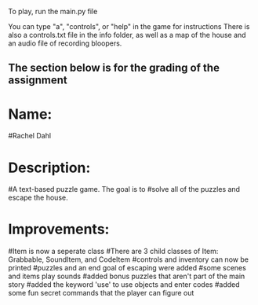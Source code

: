 To play, run the main.py file

You can type "a", "controls", or "help" in the game for instructions
There is also a controls.txt file in the info folder, as well as 
a map of the house and an audio file of recording bloopers.


The section below is for the grading of the assignment
------------------------------------------------------                                                                                                                                         
# Name: 
#Rachel Dahl
                                                                                                                                         
# Description: 
#A text-based puzzle game. The goal is to 
#solve all of the puzzles and escape the house.
                                                                                                                                         
# Improvements: 
#Item is now a seperate class
#There are 3 child classes of Item: Grabbable, SoundItem, and CodeItem
#controls and inventory can now be printed
#puzzles and an end goal of escaping were added
#some scenes and items play sounds
#added bonus puzzles that aren't part of the main story
#added the keyword 'use' to use objects and enter codes
#added some fun secret commands that the player can figure out
